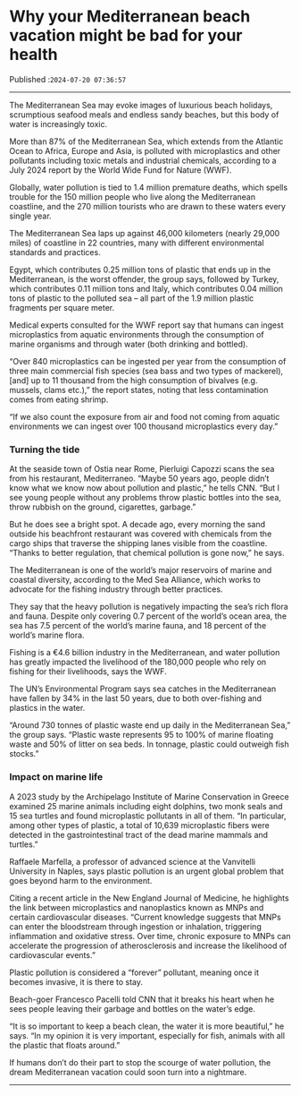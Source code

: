 # Why your Mediterranean beach vacation might be bad for your health

Published :`2024-07-20 07:36:57`

---

The Mediterranean Sea may evoke images of luxurious beach holidays, scrumptious seafood meals and endless sandy beaches, but this body of water is increasingly toxic.

More than 87% of the Mediterranean Sea, which extends from the Atlantic Ocean to Africa, Europe and Asia, is polluted with microplastics and other pollutants including toxic metals and industrial chemicals, according to a July 2024 report by the World Wide Fund for Nature (WWF).

Globally, water pollution is tied to 1.4 million premature deaths, which spells trouble for the 150 million people who live along the Mediterranean coastline, and the 270 million tourists who are drawn to these waters every single year.

The Mediterranean Sea laps up against 46,000 kilometers (nearly 29,000 miles) of coastline in 22 countries, many with different environmental standards and practices.

Egypt, which contributes 0.25 million tons of plastic that ends up in the Mediterranean, is the worst offender, the group says, followed by Turkey, which contributes 0.11 million tons and Italy, which contributes 0.04 million tons of plastic to the polluted sea – all part of the 1.9 million plastic fragments per square meter.

Medical experts consulted for the WWF report say that humans can ingest microplastics from aquatic environments through the consumption of marine organisms and through water (both drinking and bottled).

“Over 840 microplastics can be ingested per year from the consumption of three main commercial fish species (sea bass and two types of mackerel), [and] up to 11 thousand from the high consumption of bivalves (e.g. mussels, clams etc.),” the report states, noting that less contamination comes from eating shrimp.

“If we also count the exposure from air and food not coming from aquatic environments we can ingest over 100 thousand microplastics every day.”

### Turning the tide

At the seaside town of Ostia near Rome, Pierluigi Capozzi scans the sea from his restaurant, Mediterraneo. “Maybe 50 years ago, people didn’t know what we know now about pollution and plastic,” he tells CNN. “But I see young people without any problems throw plastic bottles into the sea, throw rubbish on the ground, cigarettes, garbage.”

But he does see a bright spot. A decade ago, every morning the sand outside his beachfront restaurant was covered with chemicals from the cargo ships that traverse the shipping lanes visible from the coastline. “Thanks to better regulation, that chemical pollution is gone now,” he says.

The Mediterranean is one of the world’s major reservoirs of marine and coastal diversity, according to the Med Sea Alliance, which works to advocate for the fishing industry through better practices.

They say that the heavy pollution is negatively impacting the sea’s rich flora and fauna. Despite only covering 0.7 percent of the world’s ocean area, the sea has 7.5 percent of the world’s marine fauna, and 18 percent of the world’s marine flora.

Fishing is a €4.6 billion industry in the Mediterranean, and water pollution has greatly impacted the livelihood of the 180,000 people who rely on fishing for their livelihoods, says the WWF.

The UN’s Environmental Program says sea catches in the Mediterranean have fallen by 34% in the last 50 years, due to both over-fishing and plastics in the water.

“Around 730 tonnes of plastic waste end up daily in the Mediterranean Sea,” the group says. “Plastic waste represents 95 to 100% of marine floating waste and 50% of litter on sea beds. In tonnage, plastic could outweigh fish stocks.”

### Impact on marine life

A 2023 study by the Archipelago Institute of Marine Conservation in Greece examined 25 marine animals including eight dolphins, two monk seals and 15 sea turtles and found microplastic pollutants in all of them. “In particular, among other types of plastic, a total of 10,639 microplastic fibers were detected in the gastrointestinal tract of the dead marine mammals and turtles.”

Raffaele Marfella, a professor of advanced science at the Vanvitelli University in Naples, says plastic pollution is an urgent global problem that goes beyond harm to the environment.

Citing a recent article in the New England Journal of Medicine, he highlights the link between microplastics and nanoplastics known as MNPs and certain cardiovascular diseases. “Current knowledge suggests that MNPs can enter the bloodstream through ingestion or inhalation, triggering inflammation and oxidative stress. Over time, chronic exposure to MNPs can accelerate the progression of atherosclerosis and increase the likelihood of cardiovascular events.”

Plastic pollution is considered a “forever” pollutant, meaning once it becomes invasive, it is there to stay.

Beach-goer Francesco Pacelli told CNN that it breaks his heart when he sees people leaving their garbage and bottles on the water’s edge.

“It is so important to keep a beach clean, the water it is more beautiful,” he says. “In my opinion it is very important, especially for fish, animals with all the plastic that floats around.”

If humans don’t do their part to stop the scourge of water pollution, the dream Mediterranean vacation could soon turn into a nightmare.

---

